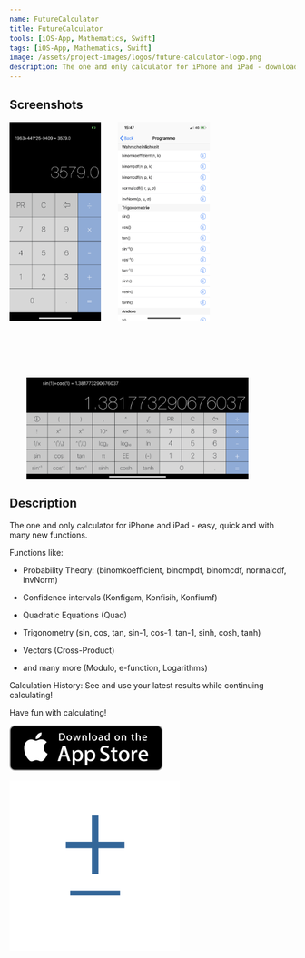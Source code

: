```yaml
---
name: FutureCalculator
title: FutureCalculator
tools: [iOS-App, Mathematics, Swift]
tags: [iOS-App, Mathematics, Swift]
image: /assets/project-images/logos/future-calculator-logo.png
description: The one and only calculator for iPhone and iPad - download on the App Store.
---
```


## Screenshots

<div style="clear: both;display: table;">
    <img src="/assets/project-images/future-calculator/img1.png" alt="FutureCalculator" style="float: left;height: 350px;"/>
    <img src="/assets/project-images/future-calculator/img2.png" alt="FutureCalculator" style="float: left;height: 350px;margin-left: 30px;"/>
    <img src="/assets/project-images/future-calculator/img3.png" alt="FutureCalculator" style="float: left;height: 180px;margin-left: 30px;margin-top:100px;"/>
</div>


## Description
The one and only calculator for iPhone and iPad - easy, quick and with many new functions.

Functions like:

- Probability Theory:
     (binomkoefficient, binompdf, binomcdf, normalcdf, invNorm)

- Confidence intervals
     (Konfigam, Konfisih, Konfiumf)

- Quadratic Equations
     (Quad)

- Trigonometry
     (sin, cos, tan, sin-1, cos-1, tan-1, sinh, cosh, tanh)

- Vectors
     (Cross-Product)

- and many more
     (Modulo, e-function, Logarithms)

Calculation History: See and use your latest results while continuing calculating!

Have fun with calculating!

<a href="https://geo.itunes.apple.com/us/app/futurecalculator/id997053533?mt=8" target="_blank"><img src="/assets/ios-images/Download_on_the_App_Store_Badge_US-UK_135x40.svg" /></a>

<img src="/assets/project-images/logos/future-calculator-logo.png" alt="FutureCalculator" width="300"/>
